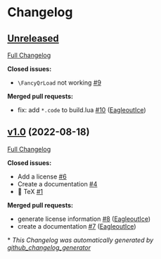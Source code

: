 # Changelog

## [Unreleased](https://github.com/EagleoutIce/fancyqr/tree/HEAD)

[Full Changelog](https://github.com/EagleoutIce/fancyqr/compare/v1.0...HEAD)

**Closed issues:**

- `\FancyQrLoad` not working [\#9](https://github.com/EagleoutIce/fancyqr/issues/9)

**Merged pull requests:**

- fix: add `*.code` to build.lua [\#10](https://github.com/EagleoutIce/fancyqr/pull/10) ([EagleoutIce](https://github.com/EagleoutIce))

## [v1.0](https://github.com/EagleoutIce/fancyqr/tree/v1.0) (2022-08-18)

[Full Changelog](https://github.com/EagleoutIce/fancyqr/compare/ab62130fa8993389c9ca1425bde22282abbde3ce...v1.0)

**Closed issues:**

- Add a license [\#6](https://github.com/EagleoutIce/fancyqr/issues/6)
- Create a documentation [\#4](https://github.com/EagleoutIce/fancyqr/issues/4)
- 📑 TeX [\#1](https://github.com/EagleoutIce/fancyqr/issues/1)

**Merged pull requests:**

- generate license information [\#8](https://github.com/EagleoutIce/fancyqr/pull/8) ([EagleoutIce](https://github.com/EagleoutIce))
- create a documentation [\#7](https://github.com/EagleoutIce/fancyqr/pull/7) ([EagleoutIce](https://github.com/EagleoutIce))



\* *This Changelog was automatically generated by [github_changelog_generator](https://github.com/github-changelog-generator/github-changelog-generator)*
